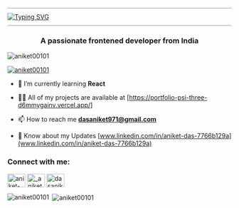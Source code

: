 
<div class="typing-svg" style="margin: 4px 0; padding: 10px 0; border-top: 2px solid rgb(207, 195, 195); border-bottom: 2px solid rgb(207, 195, 195);">
  <a href="https://git.io/typing-svg">
    <img src="https://readme-typing-svg.demolab.com?font=Fira+Code&weight=600&size=32&pause=200&color=FF0000&vCenter=true&random=false&width=750&height=65&lines=I+am+Aniket+Das" alt="Typing SVG" />
  </a>
</div>
<h3 align="center">A passionate frontened developer from India</h3>

<p align="left"> <img src="https://komarev.com/ghpvc/?username=aniket00101&label=Profile%20views&color=0e75b6&style=flat" alt="aniket00101" /> </p>

<p align="left"> <a href="https://github.com/ryo-ma/github-profile-trophy"><img src="https://github-profile-trophy.vercel.app/?username=aniket00101" alt="aniket00101" /></a> </p>

- 🌱 I’m currently learning **React**

- 👨‍💻 All of my projects are available at [https://portfolio-psi-three-d6mmygainv.vercel.app/]

- 📫 How to reach me **dasaniket971@gmail.com**

- 📄 Know about my Updates [www.linkedin.com/in/aniket-das-7766b129a](www.linkedin.com/in/aniket-das-7766b129a)

<h3 align="left">Connect with me:</h3>
<p align="left">
<a href="https://linkedin.com/in/aniket-das-7766b129a" target="blank"><img align="center" src="https://raw.githubusercontent.com/rahuldkjain/github-profile-readme-generator/master/src/images/icons/Social/linked-in-alt.svg" alt="aniket-das-7766b129a" height="30" width="40" /></a>
<a href="https://instagram.com/_aniketdas_" target="blank"><img align="center" src="https://raw.githubusercontent.com/rahuldkjain/github-profile-readme-generator/master/src/images/icons/Social/instagram.svg" alt="_aniketdas_" height="30" width="40" /></a>
<a href="https://www.hackerrank.com/dasaniket971" target="blank"><img align="center" src="https://raw.githubusercontent.com/rahuldkjain/github-profile-readme-generator/master/src/images/icons/Social/hackerrank.svg" alt="dasaniket971" height="30" width="40" /></a>
</p>


<p><img align="left" src="https://github-readme-stats.vercel.app/api/top-langs?username=aniket00101&show_icons=true&locale=en&layout=compact" alt="aniket00101" /></p>

<p>&nbsp;<img align="center" src="https://github-readme-stats.vercel.app/api?username=aniket00101&show_icons=true&locale=en" alt="aniket00101" /></p>

